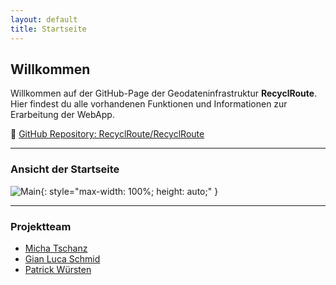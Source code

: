 ```yaml
---
layout: default
title: Startseite
---
```


## Willkommen

Willkommen auf der GitHub-Page der Geodateninfrastruktur **RecyclRoute**.  
Hier findest du alle vorhandenen Funktionen und Informationen zur Erarbeitung der WebApp.

🔗 [GitHub Repository: RecyclRoute/RecyclRoute](https://github.com/RecyclRoute/RecyclRoute)

---

### Ansicht der Startseite

![Main](assets/GIFs/main.gif){: style="max-width: 100%; height: auto;" }


---

### Projektteam

- [Micha Tschanz](https://github.com/micka-t)
- [Gian Luca Schmid](https://github.com/dhalu-the-great)
- [Patrick Würsten](https://github.com/pwol99)
